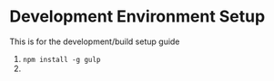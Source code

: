Development Environment Setup
==============================
This is for the development/build setup guide

1. `npm install -g gulp`
2. 